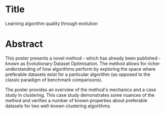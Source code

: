 Title
=====

Learning algorithm quality through evolution

Abstract
========

This poster presents a novel method - which has already been published - known
as Evolutionary Dataset Optimisation. The method allows for richer understanding
of how algorithms perform by exploring the space where preferable datasets exist
for a particular algorithm (as opposed to the classic paradigm of benchmark
comparisons).

The poster provides an overview of the method's mechanics and a case study in
clustering. This case study demonstrates some nuances of the method and verifies
a number of known properties about preferable datasets for two well-known
clustering algorithms.

